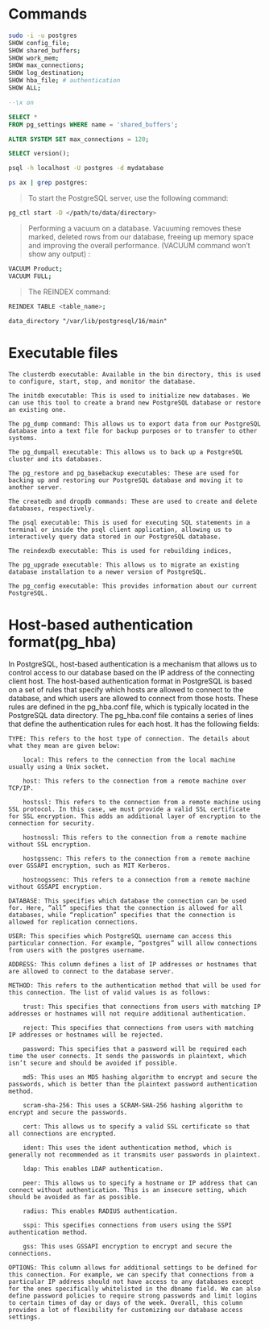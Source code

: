# Commands

```bash
sudo -i -u postgres 
SHOW config_file;
SHOW shared_buffers;
SHOW work_mem;
SHOW max_connections;
SHOW log_destination;
SHOW hba_file; # authentication
SHOW ALL;
```

```sql
--\x on 

SELECT *
FROM pg_settings WHERE name = 'shared_buffers';
```

```sql
ALTER SYSTEM SET max_connections = 120;
```

```sql
SELECT version();
```

```bash
psql -h localhost -U postgres -d mydatabase
```

```bash
ps ax | grep postgres:
```

> To start the PostgreSQL server, use the following command:

```bash
pg_ctl start -D </path/to/data/directory>
```

> Performing a vacuum on a database. Vacuuming removes these marked, deleted rows from our database, freeing up memory space and improving the overall performance. (VACUUM command won’t show any output) :

```bash
VACUUM Product;
VACUUM FULL;
```

> The REINDEX command:

```bash
REINDEX TABLE <table_name>;
```

`data_directory "/var/lib/postgresql/16/main"`


 # Executable files

    The clusterdb executable: Available in the bin directory, this is used to configure, start, stop, and monitor the database.

    The initdb executable: This is used to initialize new databases. We can use this tool to create a brand new PostgreSQL database or restore an existing one.

    The pg_dump command: This allows us to export data from our PostgreSQL database into a text file for backup purposes or to transfer to other systems.

    The pg_dumpall executable: This allows us to back up a PostgreSQL cluster and its databases.

    The pg_restore and pg_basebackup executables: These are used for backing up and restoring our PostgreSQL database and moving it to another server.

    The createdb and dropdb commands: These are used to create and delete databases, respectively.

    The psql executable: This is used for executing SQL statements in a terminal or inside the psql client application, allowing us to interactively query data stored in our PostgreSQL database.

    The reindexdb executable: This is used for rebuilding indices,

    The pg_upgrade executable: This allows us to migrate an existing database installation to a newer version of PostgreSQL.

    The pg_config executable: This provides information about our current PostgreSQL.

# Host-based authentication format(pg_hba)

In PostgreSQL, host-based authentication is a mechanism that allows us to control access to our database based on the IP address of the connecting client host. The host-based authentication format in PostgreSQL is based on a set of rules that specify which hosts are allowed to connect to the database, and which users are allowed to connect from those hosts. These rules are defined in the pg_hba.conf file, which is typically located in the PostgreSQL data directory. The pg_hba.conf file contains a series of lines that define the authentication rules for each host. It has the following fields:

    TYPE: This refers to the host type of connection. The details about what they mean are given below:

        local: This refers to the connection from the local machine usually using a Unix socket.

        host: This refers to the connection from a remote machine over TCP/IP.

        hostssl: This refers to the connection from a remote machine using SSL protocol. In this case, we must provide a valid SSL certificate for SSL encryption. This adds an additional layer of encryption to the connection for security.

        hostnossl: This refers to the connection from a remote machine without SSL encryption.

        hostgssenc: This refers to the connection from a remote machine over GSSAPI encryption, such as MIT Kerberos.

        hostnogssenc: This refers to a connection from a remote machine without GSSAPI encryption. 

    DATABASE: This specifies which database the connection can be used for. Here, “all” specifies that the connection is allowed for all databases, while “replication” specifies that the connection is allowed for replication connections.

    USER: This specifies which PostgreSQL username can access this particular connection. For example, “postgres” will allow connections from users with the postgres username.

    ADDRESS: This column defines a list of IP addresses or hostnames that are allowed to connect to the database server.

    METHOD: This refers to the authentication method that will be used for this connection. The list of valid values is as follows:

        trust: This specifies that connections from users with matching IP addresses or hostnames will not require additional authentication.

        reject: This specifies that connections from users with matching IP addresses or hostnames will be rejected.

        password: This specifies that a password will be required each time the user connects. It sends the passwords in plaintext, which isn’t secure and should be avoided if possible.

        md5: This uses an MD5 hashing algorithm to encrypt and secure the passwords, which is better than the plaintext password authentication method.

        scram-sha-256: This uses a SCRAM-SHA-256 hashing algorithm to encrypt and secure the passwords.

        cert: This allows us to specify a valid SSL certificate so that all connections are encrypted.

        ident: This uses the ident authentication method, which is generally not recommended as it transmits user passwords in plaintext.

        ldap: This enables LDAP authentication.

        peer: This allows us to specify a hostname or IP address that can connect without authentication. This is an insecure setting, which should be avoided as far as possible.

        radius: This enables RADIUS authentication.

        sspi: This specifies connections from users using the SSPI authentication method.

        gss: This uses GSSAPI encryption to encrypt and secure the connections.

    OPTIONS: This column allows for additional settings to be defined for this connection. For example, we can specify that connections from a particular IP address should not have access to any databases except for the ones specifically whitelisted in the dbname field. We can also define password policies to require strong passwords and limit logins to certain times of day or days of the week. Overall, this column provides a lot of flexibility for customizing our database access settings.